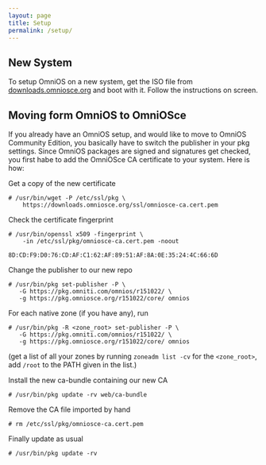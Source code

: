 ```yaml
---
layout: page
title: Setup
permalink: /setup/
---
```


## New System

To setup OmniOS on a new system, get the ISO file from
[downloads.omniosce.org](https://downloads.omniosce.org/media/stable/) and
boot with it. Follow the instructions on screen.

## Moving form OmniOS to OmniOSce

If you already have an OmniOS setup, and would like to move to OmniOS
Community Edition, you basically have to switch the publisher in your pkg
settings. Since OmniOS packages are signed and signatures get checked, you
first habe to add the OmniOSce CA certificate to your system. Here is how:

Get a copy of the new certificate 

```
# /usr/bin/wget -P /etc/ssl/pkg \
    https://downloads.omniosce.org/ssl/omniosce-ca.cert.pem 
```

Check the certificate fingerprint 

```
# /usr/bin/openssl x509 -fingerprint \
    -in /etc/ssl/pkg/omniosce-ca.cert.pem -noout 
```

`8D:CD:F9:D0:76:CD:AF:C1:62:AF:89:51:AF:8A:0E:35:24:4C:66:6D`

Change the publisher to our new repo 

```
# /usr/bin/pkg set-publisher -P \
   -G https://pkg.omniti.com/omnios/r151022/ \
   -g https://pkg.omniosce.org/r151022/core/ omnios 
```

For each native zone (if you have any), run 

```
# /usr/bin/pkg -R <zone_root> set-publisher -P \
   -G https://pkg.omniti.com/omnios/r151022/ \
   -g https://pkg.omniosce.org/r151022/core/ omnios 
```

(get a list of all your zones by running `zoneadm list -cv` for the `<zone_root>`, add `/root` to the PATH given in the list.) 


Install the new ca-bundle containing our new CA 

```
# /usr/bin/pkg update -rv web/ca-bundle 
```

Remove the CA file imported by hand 

```
# rm /etc/ssl/pkg/omniosce-ca.cert.pem 
```

Finally update as usual 

```
# /usr/bin/pkg update -rv 
```



